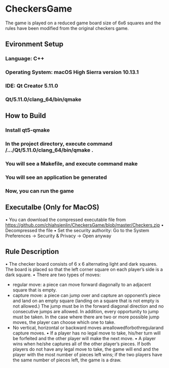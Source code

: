 # CheckersGame
The game is played on a reduced game board size of 6x6 squares and the rules have been modified from the original checkers game.

## Evironment Setup
### Language: C++
### Operating System: macOS High Sierra version 10.13.1
### IDE: Qt Creator 5.11.0
### Qt/5.11.0/clang_64/bin/qmake

## How to Build
### Install qt5-qmake
### In the project directory, execute command /.../Qt/5.11.0/clang_64/bin/qmake .
### You will see a Makefile, and execute command make
### You will see an application be generated
### Now, you can run the game

## Executalbe (Only for MacOS)
• You can download the compressed executable file from 
  https://github.com/chiahsienlin/CheckersGame/blob/master/Checkers.zip
• Decompressed the file
• Set the security authority: Go to the System Preferences → Security & Privacy → Open anyway

## Rule Description
• The checker board consists of 6 x 6 alternating light and dark squares. The board is placed so that the left corner square     on each player’s side is a dark square.
• There are two types of moves:
  - regular move: a piece can move forward diagonally to an adjacent square that is
    empty.
  - capture move: a piece can jump over and capture an opponent’s piece and land
    on an empty square (landing on a square that is not empty is not allowed.) The jump must be in the forward diagonal           direction and no consecutive jumps are allowed. In addition, every opportunity to jump must be taken. In the case where       there are two or more possible jump moves, the player can choose which one to take.
  - No vertical, horizontal or backward moves areallowedforbothregularand capture moves.
• If a player has no legal move to take, his/her turn will be forfeited and the other player will make the next move.
• A player wins when he/she captures all of the other player’s pieces. If both players do not have any legal move to take, the   game will end and the player with the most number of pieces left wins; if the two players have the same number of pieces       left, the game is a draw.
